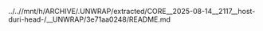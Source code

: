 ../..//mnt/h/ARCHIVE/.UNWRAP/extracted/CORE__2025-08-14__2117__host-duri-head-/__UNWRAP/3e71aa0248/README.md